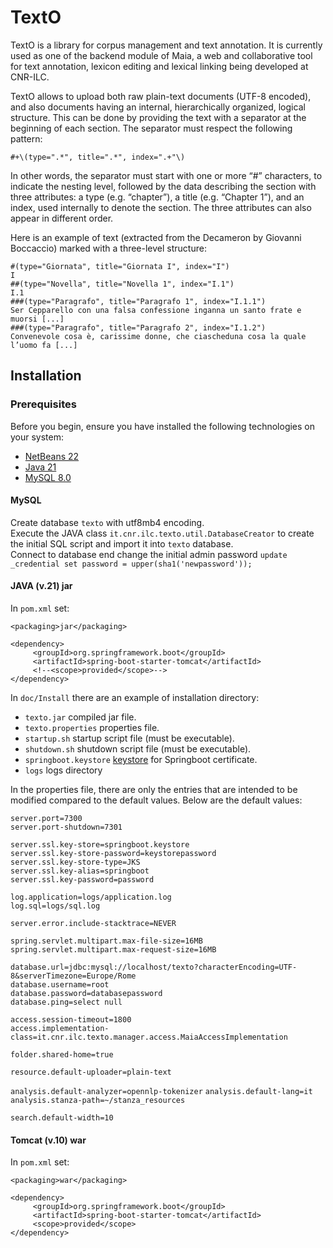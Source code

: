 # TextO

TextO is a library for corpus management and text annotation. It is currently used as one of the backend module of Maia, a web and collaborative tool for text annotation, lexicon editing and lexical linking being developed at CNR-ILC.

TextO allows to upload both raw plain-text documents (UTF-8 encoded), and also documents having an internal, hierarchically organized, logical structure. This can be done by providing the text with a separator at the beginning of each section. The separator must respect the following pattern:

`#+\(type=".*", title=".*", index=".+"\)`

In other words, the separator must start with one or more “#” characters, to indicate the nesting level, followed by the data describing the section with three attributes: a type (e.g. “chapter”),  a title (e.g. “Chapter 1”), and an index, used internally to denote the section. The three attributes can also appear in different order.

Here is an example of text (extracted from the Decameron by Giovanni Boccaccio) marked with a three-level  structure:

`#(type="Giornata", title="Giornata I", index="I")`  
`I`  
`##(type="Novella", title="Novella 1", index="I.1")`  
`I.1`  
`###(type="Paragrafo", title="Paragrafo 1", index="I.1.1")`  
`Ser Cepparello con una falsa confessione inganna un santo frate e muorsi [...]`  
`###(type="Paragrafo", title="Paragrafo 2", index="I.1.2")`  
`Convenevole cosa è, carissime donne, che ciascheduna cosa la quale l’uomo fa [...]`  

## Installation 

### Prerequisites

Before you begin, ensure you have installed the following technologies on your system:

- [NetBeans 22](https://netbeans.apache.org/download/index.html)
- [Java 21](https://www.oracle.com/java/technologies/javase/jdk21-archive-downloads.html)
- [MySQL 8.0](https://dev.mysql.com/downloads/mysql/8.0.html)

#### MySQL

Create database `texto` with utf8mb4 encoding.  
Execute the JAVA class `it.cnr.ilc.texto.util.DatabaseCreator` to create the initial SQL script and import it into `texto` database.  
Connect to database end change the initial admin password `update _credential set password = upper(sha1('newpassword'));`  

#### JAVA (v.21) jar

In `pom.xml` set:  
  
`<packaging>jar</packaging>`  
  
`<dependency>`  
`     <groupId>org.springframework.boot</groupId>`  
`     <artifactId>spring-boot-starter-tomcat</artifactId>`  
`     <!--<scope>provided</scope>-->`  
`</dependency>`  

In `doc/Install` there are an example of installation directory:  

- `texto.jar` compiled jar file.
- `texto.properties` properties file.  
- `startup.sh` startup script file (must be executable).  
- `shutdown.sh` shutdown script file (must be executable).  
- `springboot.keystore` [keystore](https://spring.io/blog/2023/06/07/securing-spring-boot-applications-with-ssl) for Springboot certificate.
- `logs` logs directory

In the properties file, there are only the entries that are intended to be modified compared to the default values. Below are the default values:  

`server.port=7300`  
`server.port-shutdown=7301`  

`server.ssl.key-store=springboot.keystore`  
`server.ssl.key-store-password=keystorepassword`  
`server.ssl.key-store-type=JKS`  
`server.ssl.key-alias=springboot`  
`server.ssl.key-password=password`  

`log.application=logs/application.log`  
`log.sql=logs/sql.log`  

`server.error.include-stacktrace=NEVER`  

`spring.servlet.multipart.max-file-size=16MB`  
`spring.servlet.multipart.max-request-size=16MB`  

`database.url=jdbc:mysql://localhost/texto?characterEncoding=UTF-8&serverTimezone=Europe/Rome`  
`database.username=root`  
`database.password=databasepassword`  
`database.ping=select null`  

`access.session-timeout=1800`  
`access.implementation-class=it.cnr.ilc.texto.manager.access.MaiaAccessImplementation`  

`folder.shared-home=true`  

`resource.default-uploader=plain-text`  

`analysis.default-analyzer=opennlp-tokenizer`
`analysis.default-lang=it`
`analysis.stanza-path=~/stanza_resources`

`search.default-width=10`  

#### Tomcat (v.10) war

In `pom.xml` set:  
  
`<packaging>war</packaging>`  
  
`<dependency>`  
`     <groupId>org.springframework.boot</groupId>`  
`     <artifactId>spring-boot-starter-tomcat</artifactId>`  
`     <scope>provided</scope>`  
`</dependency>`  
